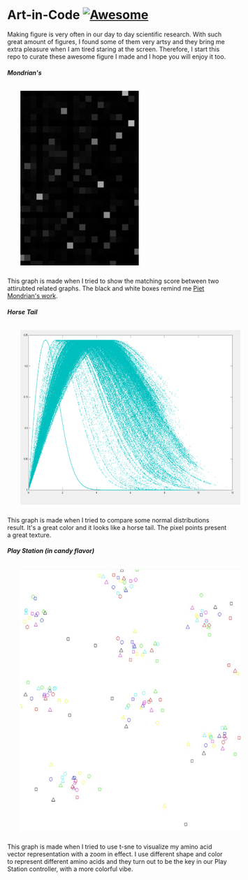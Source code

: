 # Art-in-Code [![Awesome](https://cdn.rawgit.com/sindresorhus/awesome/d7305f38d29fed78fa85652e3a63e154dd8e8829/media/badge.svg)](https://github.com/sindresorhus/awesome)


Making figure is very often in our day to day scientific research. With such great amount of figures, I found some of them very artsy and they bring me extra pleasure when I am tired staring at the screen. Therefore, I start this repo to curate these awesome figure I made and I hope you will enjoy it too.

##### Mondrian's
<img src="https://raw.githubusercontent.com/WesleyyC/Art-in-Code/master/graph-matching.jpg" height="400" Hspace="30" Vspace="10">

This graph is made when I tried to show the matching score between two attirubted related graphs. The black and white boxes remind me [Piet Mondrian's work](https://en.wikipedia.org/wiki/Piet_Mondrian).

##### Horse Tail
<img src="https://raw.githubusercontent.com/WesleyyC/Art-in-Code/master/normal-distribution.PNG" height="400" Hspace="30" Vspace="10">

This graph is made when I tried to compare some normal distributions result. It's a great color and it looks like a horse tail. The pixel points present a great texture.

##### Play Station (in candy flavor)
<img src="https://raw.githubusercontent.com/WesleyyC/Art-in-Code/master/tsne-cluster.jpg" height="600" Hspace="30" Vspace="10">

This graph is made when I tried to use t-sne to visualize my amino acid vector representation with a zoom in effect. I use different shape and color to represent different amino acids and they turn out to be the key in our Play Station controller, with a more colorful vibe.
